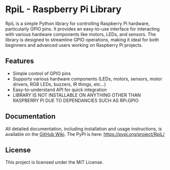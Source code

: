 # RpiL - Raspberry Pi Library

RpiL is a simple Python library for controlling Raspberry Pi hardware, particularly GPIO pins. It provides an easy-to-use interface for interacting with various hardware components like motors, LEDs, and sensors. The library is designed to streamline GPIO operations, making it ideal for both beginners and advanced users working on Raspberry Pi projects.

## Features
- Simple control of GPIO pins
- Supports various hardware components (LEDs, motors, sensors, motor drivers, RGB LEDs, buzzers, IR things, etc...)
- Easy-to-understand API for quick integration
- LIBRARY IS NOT INSTALLABLE ON ANYTHING OTHER THAN RASPBERRY PI DUE TO DEPENDANCIES SUCH AS RPi.GPIO

## Documentation
All detailed documentation, including installation and usage instructions, is available on the [GitHub Wiki](https://github.com/TrynaThinkOf1/RpiL/wiki).
The PyPI is here: https://pypi.org/project/RpiL/

## License
This project is licensed under the MIT License.
